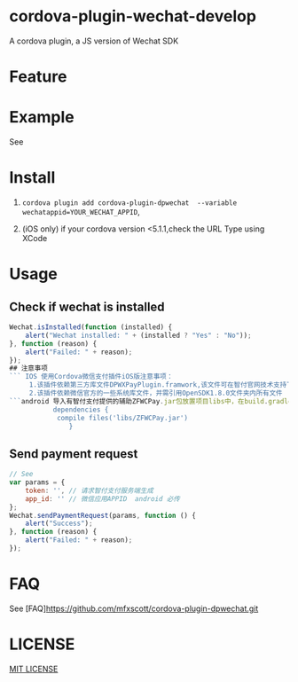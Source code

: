 # cordova-plugin-wechat-develop

A cordova plugin, a JS version of Wechat SDK

# Feature


# Example

See 

# Install

1. ```cordova plugin add cordova-plugin-dpwechat  --variable wechatappid=YOUR_WECHAT_APPID```,


2. (iOS only) if your cordova version <5.1.1,check the URL Type using XCode

# Usage

## Check if wechat is installed
```Javascript
Wechat.isInstalled(function (installed) {
    alert("Wechat installed: " + (installed ? "Yes" : "No"));
}, function (reason) {
    alert("Failed: " + reason);
});
## 注意事项
``` IOS 使用Cordova微信支付插件iOS版注意事项：
     1.该插件依赖第三方库文件DPWXPayPlugin.framwork,该文件可在智付官网技术支持下载；
     2.该插件依赖微信官方的一些系统库文件，并需引用OpenSDK1.8.0文件夹内所有文件
```android 导入有智付支付提供的辅助ZFWCPay.jar包放置项目libs中，在build.gradle 进行添加引用```
           dependencies {
            compile files('libs/ZFWCPay.jar')
               }
```
## Send payment request
```Javascript
// See
var params = {
    token: '', // 请求智付支付服务端生成
    app_id: '' // 微信应用APPID  android 必传
};
Wechat.sendPaymentRequest(params, function () {
    alert("Success");
}, function (reason) {
    alert("Failed: " + reason);
});
```


# FAQ

See [FAQ]https://github.com/mfxscott/cordova-plugin-dpwechat.git

# LICENSE

[MIT LICENSE](http://opensource.org/licenses/MIT)
